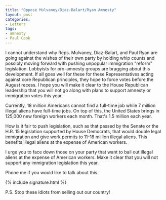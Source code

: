 ```yaml
---
title: "Oppose Mulvaney/Biaz-Balart/Ryan Amnesty"
layout: post
categories:
- Letters
tags:
- amnesty
- Paul Cook
---
```


I cannot understand why Reps. Mulvaney, Diaz-Balart, and Paul Ryan are going against the wishes of their own party by holding whip counts and possibly moving forward with pushing unpopular immigration "reform" legislation. Lobbyists for pro-amnesty groups are bragging about this development. If all goes well for these for these Representatives acting against core Republican principles, they hope to force votes before the August recess. I hope you will make it clear to the House Republican leadership that you will not go along with plans to support amnesty or immigration votes this year.

Currently, 18 million Americans cannot find a full-time job while 7 million illegal aliens have full-time jobs. On top of this, the United States brings in 125,000 new foreign workers each month. That's 1.5 million each year.

How is it fair to push legislation, such as that passed by the Senate or the H.R. 15 legislation supported by House Democrats, that would double legal immigration and give work permits to 11-18 million illegal aliens. This benefits illegal aliens at the expense of American workers.

I urge you to face down those on your party that want to bail out illegal aliens at the expense of American workers. Make it clear that you will not support any immigration legislation this year.

Phone me if you would like to talk about this.

{% include signature.html %}

P.S. Stop these idiots from selling out our country!
